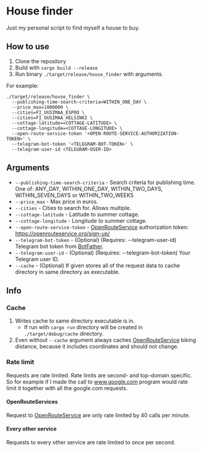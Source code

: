 # House finder
Just my personal script to find myself a house to buy.

## How to use
1. Clone the repository
2. Build with `cargo build --release`
3. Run binary `./target/release/house_finder` with arguments.

For example:
```shell
./target/release/house_finder \
  --publishing-time-search-criteria=WITHIN_ONE_DAY \
  --price_max=1000000 \
  --cities=FI_UUSIMAA_ESPOO \
  --cities=FI_UUSIMAA_HELSINKI \
  --cottage-latitude=<COTTAGE-LATITUDE> \
  --cottage-longitude=<COTTAGE-LONGITUDE> \
  --open-route-service-token '<OPEN-ROUTE-SERVICE-AUTHORIZATION-TOKEN>' \
  --telegram-bot-token '<TELEGRAM-BOT-TOKEN>' \
  --telegram-user-id <TELEGRAM-USER-ID>
```

## Arguments
- `--publishing-time-search-criteria` - Search criteria for publishing time. One of: ANY_DAY, WITHIN_ONE_DAY, WITHIN_TWO_DAYS, WITHIN_SEVEN_DAYS or WITHIN_TWO_WEEKS
- `--price_max` - Max price in euros.
- `--cities` - Cities to search for. Allows multiple.
- `--cottage-latitude` - Latitude to summer cottage.
- `--cottage-longitude` - Longitude to summer cottage.
- `--open-route-service-token` - [OpenRouteService](https://openrouteservice.org/) authorization token: https://openrouteservice.org/sign-up/
- `--telegram-bot-token` - (Optional) (Requires: --telegram-user-id) Telegram bot token from [BotFather](https://telegram.me/BotFather).
- `--telegram-user-id` - (Optional) (Requires: --telegram-bot-token) Your Telegram user ID.
- `--cache` - (Optional) If given stores all of the request data to cache directory in same directory as executable.

## Info

### Cache
1. Writes cache to same directory executable is in.
   - If run with `cargo run` directory will be created in `./target/debug/cache` directory.
1. Even without `--cache` argument always caches [OpenRouteService](https://openrouteservice.org/) biking distance, because it includes coordinates and should not change.

### Rate limit
Requests are rate limited.
Rate limits are second- and top-domain specific.
So for example if I made the call to www.google.com program would rate limit it together with all the google.com requests.

#### OpenRouteServices
Request to [OpenRouteService](https://openrouteservice.org/) are only rate limited by 40 calls per minute.

#### Every other service
Requests to every other service are rate limited to once per second.

